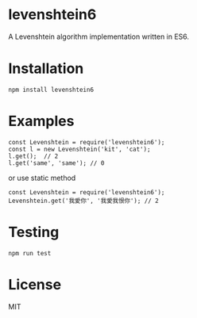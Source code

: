 # levenshtein6
A Levenshtein algorithm implementation written in ES6.

# Installation
```
npm install levenshtein6
```

# Examples
```
const Levenshtein = require('levenshtein6');
const l = new Levenshtein('kit', 'cat');
l.get();  // 2
l.get('same', 'same'); // 0
```
or use static method
```
const Levenshtein = require('levenshtein6');
Levenshtein.get('我愛你', '我愛我恨你'); // 2
```

# Testing
```
npm run test
```

# License
MIT

